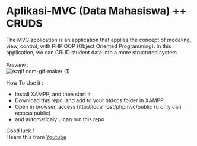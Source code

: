 # Aplikasi-MVC (Data Mahasiswa) ++ CRUDS
The MVC application is an application that applies the concept of modeling, view, control, with PHP OOP (Object Oriented Programming). In this application, we can CRUD student data into a more structured system <br><br>
<i>Preview :</i> <br>
![ezgif com-gif-maker (1)](https://user-images.githubusercontent.com/70335258/113509595-a7e3aa80-9580-11eb-8e3f-67c56b45795d.gif)

How To Use it :
- Install XAMPP, and then start it
- Download this repo, and add to your htdocs folder in XAMPP
- Open in browser, access http://localhost/phpmvc/public (u only can access public)
- and automaticaly u can run this repo

Good luck !  <br>
I learn this from [Youtube](https://www.youtube.com/watch?v=tBKOb8Ib5nI&list=PLFIM0718LjIVEh_d-h5wAjsdv2W4SAtkx)
